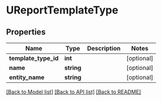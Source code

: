 # UReportTemplateType

## Properties
Name | Type | Description | Notes
------------ | ------------- | ------------- | -------------
**template_type_id** | **int** |  | [optional] 
**name** | **string** |  | [optional] 
**entity_name** | **string** |  | [optional] 

[[Back to Model list]](../../README.md#documentation-for-models) [[Back to API list]](../../README.md#documentation-for-api-endpoints) [[Back to README]](../../README.md)

